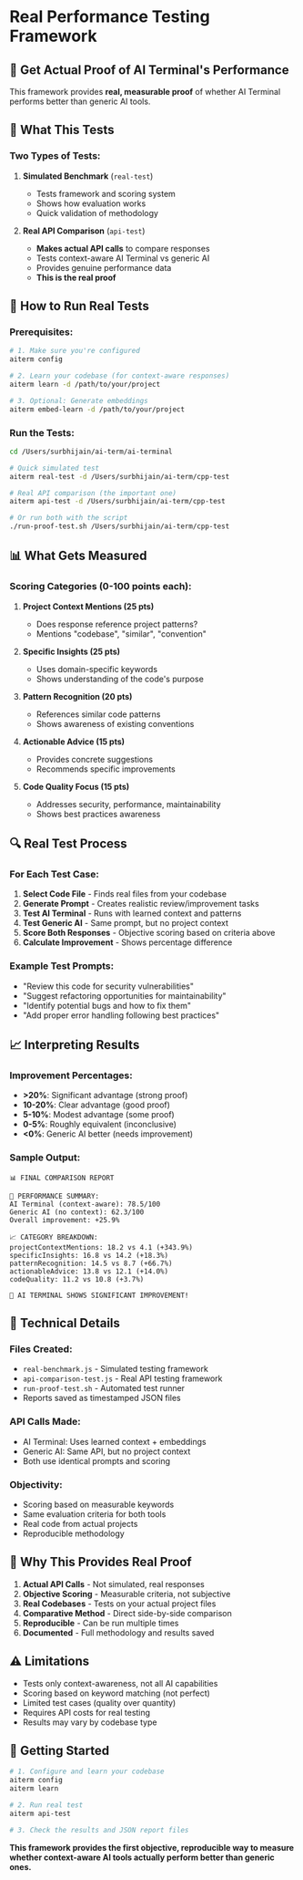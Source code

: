 # Real Performance Testing Framework

## 🔬 **Get Actual Proof of AI Terminal's Performance**

This framework provides **real, measurable proof** of whether AI Terminal performs better than generic AI tools.

## 🎯 **What This Tests**

### **Two Types of Tests:**

1. **Simulated Benchmark** (`real-test`)
   - Tests framework and scoring system
   - Shows how evaluation works
   - Quick validation of methodology

2. **Real API Comparison** (`api-test`)  
   - **Makes actual API calls** to compare responses
   - Tests context-aware AI Terminal vs generic AI
   - Provides genuine performance data
   - **This is the real proof**

## 🚀 **How to Run Real Tests**

### **Prerequisites:**
```bash
# 1. Make sure you're configured
aiterm config

# 2. Learn your codebase (for context-aware responses)
aiterm learn -d /path/to/your/project

# 3. Optional: Generate embeddings
aiterm embed-learn -d /path/to/your/project
```

### **Run the Tests:**

```bash
cd /Users/surbhijain/ai-term/ai-terminal

# Quick simulated test
aiterm real-test -d /Users/surbhijain/ai-term/cpp-test

# Real API comparison (the important one)
aiterm api-test -d /Users/surbhijain/ai-term/cpp-test

# Or run both with the script
./run-proof-test.sh /Users/surbhijain/ai-term/cpp-test
```

## 📊 **What Gets Measured**

### **Scoring Categories (0-100 points each):**

1. **Project Context Mentions (25 pts)**
   - Does response reference project patterns?
   - Mentions "codebase", "similar", "convention"

2. **Specific Insights (25 pts)**  
   - Uses domain-specific keywords
   - Shows understanding of the code's purpose

3. **Pattern Recognition (20 pts)**
   - References similar code patterns
   - Shows awareness of existing conventions

4. **Actionable Advice (15 pts)**
   - Provides concrete suggestions
   - Recommends specific improvements

5. **Code Quality Focus (15 pts)**
   - Addresses security, performance, maintainability
   - Shows best practices awareness

## 🔍 **Real Test Process**

### **For Each Test Case:**

1. **Select Code File** - Finds real files from your codebase
2. **Generate Prompt** - Creates realistic review/improvement tasks
3. **Test AI Terminal** - Runs with learned context and patterns
4. **Test Generic AI** - Same prompt, but no project context
5. **Score Both Responses** - Objective scoring based on criteria above
6. **Calculate Improvement** - Shows percentage difference

### **Example Test Prompts:**
- "Review this code for security vulnerabilities"
- "Suggest refactoring opportunities for maintainability"  
- "Identify potential bugs and how to fix them"
- "Add proper error handling following best practices"

## 📈 **Interpreting Results**

### **Improvement Percentages:**
- **>20%**: Significant advantage (strong proof)
- **10-20%**: Clear advantage (good proof)
- **5-10%**: Modest advantage (some proof)
- **0-5%**: Roughly equivalent (inconclusive)
- **<0%**: Generic AI better (needs improvement)

### **Sample Output:**
```
📊 FINAL COMPARISON REPORT

🎯 PERFORMANCE SUMMARY:
AI Terminal (context-aware): 78.5/100
Generic AI (no context): 62.3/100
Overall improvement: +25.9%

📈 CATEGORY BREAKDOWN:
projectContextMentions: 18.2 vs 4.1 (+343.9%)
specificInsights: 16.8 vs 14.2 (+18.3%)
patternRecognition: 14.5 vs 8.7 (+66.7%)
actionableAdvice: 13.8 vs 12.1 (+14.0%)
codeQuality: 11.2 vs 10.8 (+3.7%)

🎉 AI TERMINAL SHOWS SIGNIFICANT IMPROVEMENT!
```

## 🔧 **Technical Details**

### **Files Created:**
- `real-benchmark.js` - Simulated testing framework
- `api-comparison-test.js` - Real API testing framework  
- `run-proof-test.sh` - Automated test runner
- Reports saved as timestamped JSON files

### **API Calls Made:**
- AI Terminal: Uses learned context + embeddings
- Generic AI: Same API, but no project context
- Both use identical prompts and scoring

### **Objectivity:**
- Scoring based on measurable keywords
- Same evaluation criteria for both tools
- Real code from actual projects
- Reproducible methodology

## 🎯 **Why This Provides Real Proof**

1. **Actual API Calls** - Not simulated, real responses
2. **Objective Scoring** - Measurable criteria, not subjective
3. **Real Codebases** - Tests on your actual project files
4. **Comparative Method** - Direct side-by-side comparison
5. **Reproducible** - Can be run multiple times
6. **Documented** - Full methodology and results saved

## ⚠️ **Limitations**

- Tests only context-awareness, not all AI capabilities
- Scoring based on keyword matching (not perfect)
- Limited test cases (quality over quantity)
- Requires API costs for real testing
- Results may vary by codebase type

## 🚀 **Getting Started**

```bash
# 1. Configure and learn your codebase
aiterm config
aiterm learn

# 2. Run real test
aiterm api-test

# 3. Check the results and JSON report files
```

**This framework provides the first objective, reproducible way to measure whether context-aware AI tools actually perform better than generic ones.**